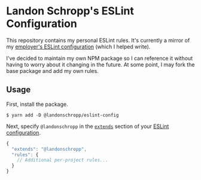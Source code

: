 # Landon Schropp's ESLint Configuration

This repository contains my personal ESLint rules. It's currently a mirror of my
[employer's ESLint configuration](https://github.com/optimumenergyco/eslint-config-optimum-energy)
(which I helped write).

I've decided to maintain my own NPM package so I can reference it without having to worry about it
changing in the future. At some point, I may fork the base package and add my own rules.

## Usage

First, install the package.

```
$ yarn add -D @landonschropp/eslint-config
```

Next, specify `@landonschropp` in the
[`extends`](http://eslint.org/docs/user-guide/configuring#extending-configuration-files) section of
your [ESLint configuration](http://eslint.org/docs/user-guide/configuring).

``` js
{
  "extends": "@landonschropp",
  "rules": {
    // Additional per-project rules...
  }
}
```
